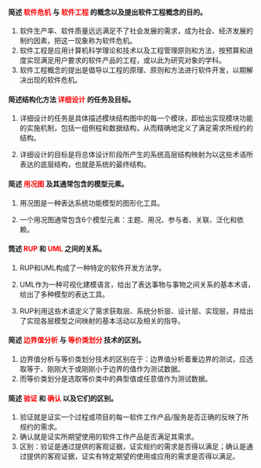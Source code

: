 #### 简述 <font color="red">软件危机</font> 与 <font color="red">软件工程</font> 的概念以及提出软件工程概念的目的。

1. 软件生产率、软件质量远远满足不了社会发展的需求，成为社会、经济发展的制约因素，把这一现象称为软件危机。
2. 软件工程是应用计算机科学理论和技术以及工程管理原则和方法，按预算和进度实现满足用户要求的软件产品的工程，或以此为研究对象的学科。
3. 软件工程概念的提出是倡导以工程的原理、原则和方法进行软件开发，以期解决出现的软件危机。

####     

#### 简述结构化方法 <font color="red">详细设计</font> 的任务及目标。

1. 
   详细设计的任务是具体描述模块结构图中的每一个模块，即给出实现模块功能的实施机制，包括一组例程和数据结构，从而精确地定义了满足需求所规约的结构。

2. 详细设计的目标是将总体设计阶段所产生的系统高层结构映射为以这些术语所表达的底层结构，也就是系统的最终结构。

   

#### 简述 <font color="red">用况图</font> 及其通常包含的模型元素。

1. 用况图是一种表达系统功能模型的图形化工具。

2. 一个用况图通常包含6个模型元素：主题、用况、参与者、关联、泛化和依赖。
   



#### 筒述 <font color="red">RUP</font> 和  <font color="red">UML</font> 之间的关系。

1. RUP和UML构成了一种特定的软件开发方法学。

2. UML作为一种可视化建模语言，给出了表达事物与事物之间关系的基本术语，给出了多种模型的表达工具。

3. RUP利用这些术语定义了需求获取层、系统分析层、设计层、实现层，并给出了实现各层模型之间映射的基本活动以及相关的指导。

   

#### 简述 <font color="red">边界值分析</font> 与 <font color="red">等价类划分</font> 技术的区别。

1. 边界值分析与等价类划分技术的区别在于：边界值分析着重边界的测试，应选取等于、刚刚大于或刚刚小于边界的值作为测试数据。
2. 而等价类划分是选取等价类中的典型值或任意值作为测试数据。



#### 简述 <font color="red">验证</font> 和 <font color="red">确认</font> 以及它们的区别。

1. 验证就是证实一个过程或项目的每一软件工作产品/服务是否正确的反映了所规约的需求。
2. 确认就是证实所期望使用的软件工作产品是否满足其需求。
3.  区别：验证是通过提供的客观证据，证实规约的需求是否得以满足；确认是通过提供的客观证据，证实有特定期望的使用或应用的需求是否得以满足。